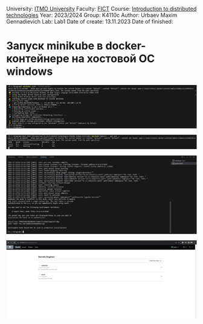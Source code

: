 University: [ITMO University](https://itmo.ru/ru/)
Faculty: [FICT](https://fict.itmo.ru)
Course: [Introduction to distributed technologies](https://github.com/itmo-ict-faculty/introduction-to-distributed-technologies)
Year: 2023/2024
Group: K4110c
Author: Urbaev Maxim Gennadievich
Lab: Lab1
Date of create: 13.11.2023
Date of finished: 


# Запуск minikube в docker-контейнере на хостовой ОС windows

![Alt text](images/image.png)

![Alt text](images/image-1.png)

![Alt text](images/image-2.png)

![Alt text](images/image-3.png)